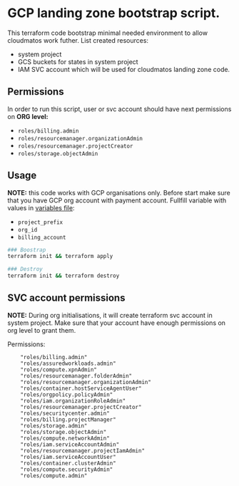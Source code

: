 # GCP landing zone bootstrap script.

This terraform code bootstrap minimal needed environment to allow cloudmatos work futher. List created resources:
 - system project
 - GCS buckets for states in system project
 - IAM SVC account which will be used for cloudmatos landing zone code.

## Permissions

In order to run this script, user or svc account should have next permissions on **ORG level:**
 - `roles/billing.admin`
 - `roles/resourcemanager.organizationAdmin`
 - `roles/resourcemanager.projectCreator`
 - `roles/storage.objectAdmin`

## Usage

**NOTE:** this code works with GCP organisations only.
Before start make sure that you have GCP org account with payment account. Fullfill variable with values in [variables file](variables.tf):
- `project_prefix`
- `org_id`
- `billing_account`


```sh
### Boostrap
terraform init && terraform apply

### Destroy
terraform init && terraform destroy
```

## SVC account permissions

**NOTE:** During org initialisations, it will create terraform svc account in system project. Make sure that your account have enough permissions on org level to grant them.

Permissions:

```
    "roles/billing.admin"
    "roles/assuredworkloads.admin"
    "roles/compute.xpnAdmin"
    "roles/resourcemanager.folderAdmin"
    "roles/resourcemanager.organizationAdmin"
    "roles/container.hostServiceAgentUser"
    "roles/orgpolicy.policyAdmin"
    "roles/iam.organizationRoleAdmin"
    "roles/resourcemanager.projectCreator"
    "roles/securitycenter.admin"
    "roles/billing.projectManager"
    "roles/storage.admin"
    "roles/storage.objectAdmin"
    "roles/compute.networkAdmin"
    "roles/iam.serviceAccountAdmin"
    "roles/resourcemanager.projectIamAdmin"
    "roles/iam.serviceAccountUser"
    "roles/container.clusterAdmin"
    "roles/compute.securityAdmin"
    "roles/compute.admin"
```
